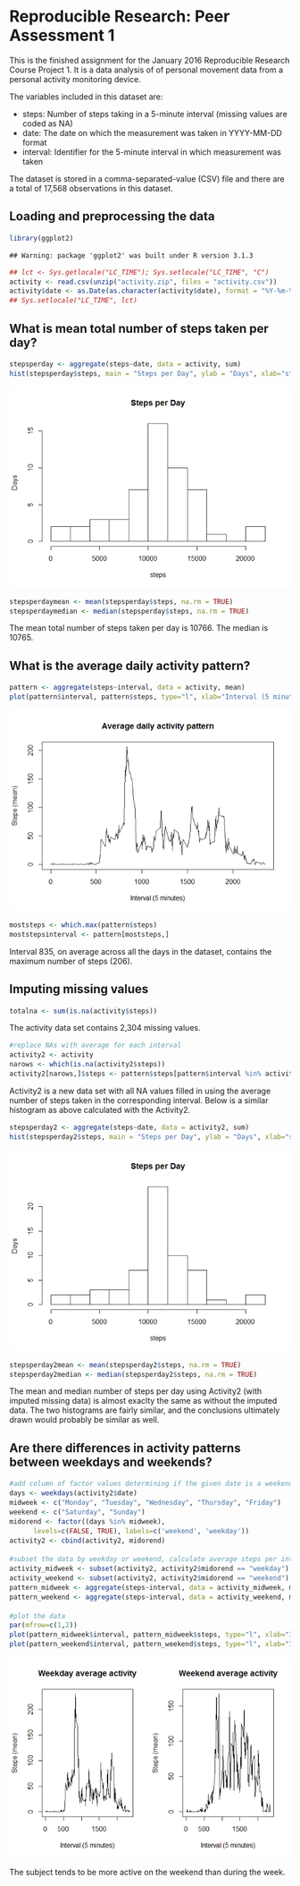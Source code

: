 # Reproducible Research: Peer Assessment 1

This is the finished assignment for the January 2016 Reproducible Research Course Project 1. It is a data analysis of of personal movement data from a personal activity monitoring device. 

The variables included in this dataset are:

* steps: Number of steps taking in a 5-minute interval (missing values are coded as NA)
* date: The date on which the measurement was taken in YYYY-MM-DD format
* interval: Identifier for the 5-minute interval in which measurement was taken

The dataset is stored in a comma-separated-value (CSV) file and there are a total of 17,568 observations in this dataset.


## Loading and preprocessing the data


```r
library(ggplot2)
```

```
## Warning: package 'ggplot2' was built under R version 3.1.3
```

```r
## lct <- Sys.getlocale("LC_TIME"); Sys.setlocale("LC_TIME", "C")
activity <- read.csv(unzip("activity.zip", files = "activity.csv"))
activity$date <- as.Date(as.character(activity$date), format = "%Y-%m-%d")
## Sys.setlocale("LC_TIME", lct)
```


## What is mean total number of steps taken per day?


```r
stepsperday <- aggregate(steps~date, data = activity, sum)
hist(stepsperday$steps, main = "Steps per Day", ylab = "Days", xlab="steps", breaks=8)
```

![](PA1_template_files/figure-html/unnamed-chunk-2-1.png) 

```r
stepsperdaymean <- mean(stepsperday$steps, na.rm = TRUE)
stepsperdaymedian <- median(stepsperday$steps, na.rm = TRUE)
```

The mean total number of steps taken per day is 10766. The median is 10765.



## What is the average daily activity pattern?


```r
pattern <- aggregate(steps~interval, data = activity, mean)
plot(pattern$interval, pattern$steps, type="l", xlab="Interval (5 minutes)", ylab="Steps (mean)", main="Average daily activity pattern")
```

![](PA1_template_files/figure-html/unnamed-chunk-3-1.png) 

```r
moststeps <- which.max(pattern$steps)
moststepsinterval <- pattern[moststeps,]
```
Interval 835, on average across all the days in the dataset, contains the maximum number of steps (206).

## Imputing missing values


```r
totalna <- sum(is.na(activity$steps))
```
The activity data set contains 2,304 missing values.


```r
#replace NAs with average for each interval
activity2 <- activity
narows <- which(is.na(activity2$steps))
activity2[narows,]$steps <- pattern$steps[pattern$interval %in% activity2[narows,]$interval]
```

Activity2 is a new data set with all NA values filled in using the average number of steps taken in the corresponding interval. Below is a similar histogram as above calculated with the Activity2.


```r
stepsperday2 <- aggregate(steps~date, data = activity2, sum)
hist(stepsperday2$steps, main = "Steps per Day", ylab = "Days", xlab="steps", breaks=8)
```

![](PA1_template_files/figure-html/unnamed-chunk-6-1.png) 

```r
stepsperday2mean <- mean(stepsperday2$steps, na.rm = TRUE)
stepsperday2median <- median(stepsperday2$steps, na.rm = TRUE)
```
The mean and median number of steps per day using Activity2 (with imputed missing data) is almost exaclty the same as without the imputed data. The two histograms are fairly similar, and the conclusions ultimately drawn would probably be similar as well.

## Are there differences in activity patterns between weekdays and weekends?


```r
#add column of factor values determining if the given date is a weekend or weekday
days <- weekdays(activity2$date)
midweek <- c("Monday", "Tuesday", "Wednesday", "Thursday", "Friday")
weekend <- c("Saturday", "Sunday")
midorend <- factor((days %in% midweek),
      levels=c(FALSE, TRUE), labels=c('weekend', 'weekday'))
activity2 <- cbind(activity2, midorend)

#subset the data by weekday or weekend, calculate average steps per interval for each
activity_midweek <- subset(activity2, activity2$midorend == "weekday")
activity_weekend <- subset(activity2, activity2$midorend == "weekend")
pattern_midweek <- aggregate(steps~interval, data = activity_midweek, mean)
pattern_weekend <- aggregate(steps~interval, data = activity_weekend, mean)

#plot the data
par(mfrow=c(1,2))
plot(pattern_midweek$interval, pattern_midweek$steps, type="l", xlab="Interval (5 minutes)", ylab="Steps (mean)", main="Weekday average activity")
plot(pattern_weekend$interval, pattern_weekend$steps, type="l", xlab="Interval (5 minutes)", ylab="Steps (mean)", main="Weekend average activity")
```

![](PA1_template_files/figure-html/unnamed-chunk-7-1.png) 

The subject tends to be more active on the weekend than during the week.
